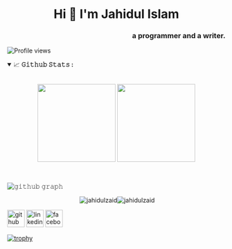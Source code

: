 <h1 align="center">Hi 👋 I'm Jahidul Islam</h1>
<h3>
  <p class="glowing-text" align="right">a programmer and a  writer. </p>
  </h3>



![Profile views](https://gpvc.arturio.dev/jahidulzaid)

<details open="">
<summary>
  <g-emoji class="g-emoji" alias="chart_with_upwards_trend" fallback-src="https://github.githubassets.com/images/icons/emoji/unicode/1f4c8.png">📈</g-emoji>
  <strong>𝙶𝚒𝚝𝚑𝚞𝚋 𝚂𝚝𝚊𝚝𝚜 : </strong>
</summary>
<br/>
<div>
  <p align="center">
  <img height="180em" src="https://github-readme-stats-eight-theta.vercel.app/api?username=jahidulzaid&show_icons=true&theme=algolia&include_all_commits=true&count_private=true"/>
<img height="180em" src="https://github-readme-stats-eight-theta.vercel.app/api/top-langs/?username=jahidulzaid&layout=compact&langs_count=8&theme=algolia"/>
  
<p>
</div>
</details>
<br/>



![𝚐𝚒𝚝𝚑𝚞𝚋 𝚐𝚛𝚊𝚙𝚑](https://github-readme-activity-graph.cyclic.app/graph?username=jahidulzaid&theme=react-dark&hide_border=true&area=true)


<p align="center" width="130em" >&nbsp;<img  src="https://github-readme-stats.vercel.app/api?username=jahidulzaid&show_icons=true&locale=en" alt="jahidulzaid" /><img   src="https://github-readme-streak-stats.herokuapp.com/?user=jahidulzaid&" alt="jahidulzaid" /></p>




[<img src='https://cdn.jsdelivr.net/npm/simple-icons@3.0.1/icons/github.svg' alt='github' height='40'>](https://github.com/jahidulzaid)  [<img src='https://cdn.jsdelivr.net/npm/simple-icons@3.0.1/icons/linkedin.svg' alt='linkedin' height='40'>](https://www.linkedin.com/in/jahidulzaid//)  [<img src='https://cdn.jsdelivr.net/npm/simple-icons@3.0.1/icons/facebook.svg' alt='facebook' height='40'>](https://www.facebook.com/jahidulzaid/)  


[![trophy](https://github-profile-trophy.vercel.app/?username=jahidulzaid)](https://github.com/ryo-ma/github-profile-trophy)



